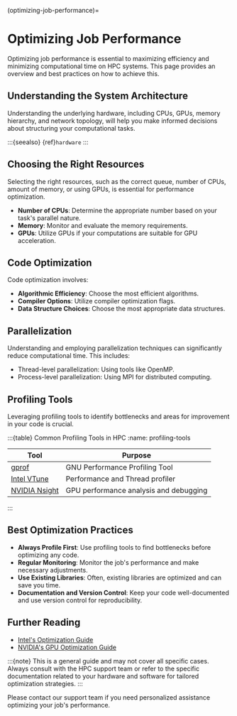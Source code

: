 (optimizing-job-performance)=
# Optimizing Job Performance

Optimizing job performance is essential to maximizing efficiency and minimizing computational time on HPC systems. This page provides an overview and best practices on how to achieve this.

## Understanding the System Architecture

Understanding the underlying hardware, including CPUs, GPUs, memory hierarchy, and network topology, will help you make informed decisions about structuring your computational tasks.

:::{seealso}
{ref}`hardware`
:::

## Choosing the Right Resources
Selecting the right resources, such as the correct queue, number of CPUs, amount of memory, or using GPUs, is essential for performance optimization.

- **Number of CPUs**: Determine the appropriate number based on your task's parallel nature.
- **Memory**: Monitor and evaluate the memory requirements.
- **GPUs**: Utilize GPUs if your computations are suitable for GPU acceleration.

## Code Optimization
Code optimization involves:

- **Algorithmic Efficiency**: Choose the most efficient algorithms.
- **Compiler Options**: Utilize compiler optimization flags.
- **Data Structure Choices**: Choose the most appropriate data structures.

## Parallelization
Understanding and employing parallelization techniques can significantly reduce computational time. This includes:

- Thread-level parallelization: Using tools like OpenMP.
- Process-level parallelization: Using MPI for distributed computing.

## Profiling Tools
Leveraging profiling tools to identify bottlenecks and areas for improvement in your code is crucial.


:::{table} Common Profiling Tools in HPC
:name: profiling-tools

| Tool            | Purpose                                  |
|-----------------|------------------------------------------|
| [gprof]         | GNU Performance Profiling Tool           |
| [Intel VTune]   | Performance and Thread profiler          |
| [NVIDIA Nsight] | GPU performance analysis and debugging   |
:::

## Best Optimization Practices
- **Always Profile First**: Use profiling tools to find bottlenecks before optimizing any code.
- **Regular Monitoring**: Monitor the job's performance and make necessary adjustments.
- **Use Existing Libraries**: Often, existing libraries are optimized and can save you time.
- **Documentation and Version Control**: Keep your code well-documented and use version control for reproducibility.

## Further Reading
- [Intel's Optimization Guide]
- [NVIDIA's GPU Optimization Guide]

:::{note}
This is a general guide and may not cover all specific cases. Always consult with the HPC support team or refer to the specific documentation related to your hardware and software for tailored optimization strategies.
:::

Please contact our support team if you need personalized assistance optimizing your job's performance.

[gprof]: https://ftp.gnu.org/old-gnu/Manuals/gprof-2.9.1/html_mono/gprof.html
[Intel's Optimization Guide]: https://chat.openai.com/c/1042888d-000e-4c8f-98cc-d28d881b0d86#:~:text=Intel%27s%20Optimization%20Guide
[NVIDIA's GPU Optimization Guide]: https://docs.nvidia.com/cuda/cuda-c-best-practices-guide/index.html
[NVIDIA Nsight]: https://developer.nvidia.com/nsight-systems
[Intel VTune]: https://www.intel.com/content/www/us/en/docs/vtune-profiler/user-guide/2023-1/overview.html
